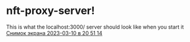 # nft-proxy-server!

This is what the localhost:3000/ server should look like when you start it
[Снимок экрана 2023-03-10 в 20 51 14](https://user-images.githubusercontent.com/67067937/224388219-bad88ffc-913b-4c7b-886b-85c3ceb8b96e.png)
